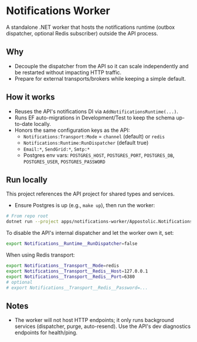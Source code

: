 # Notifications Worker

A standalone .NET worker that hosts the notifications runtime (outbox dispatcher, optional Redis subscriber) outside the API process.

## Why

- Decouple the dispatcher from the API so it can scale independently and be restarted without impacting HTTP traffic.
- Prepare for external transports/brokers while keeping a simple default.

## How it works

- Reuses the API's notifications DI via `AddNotificationsRuntime(...)`.
- Runs EF auto-migrations in Development/Test to keep the schema up-to-date locally.
- Honors the same configuration keys as the API:
  - `Notifications:Transport:Mode` = `channel` (default) or `redis`
  - `Notifications:Runtime:RunDispatcher` (default true)
  - `Email:*`, `SendGrid:*`, `Smtp:*`
  - Postgres env vars: `POSTGRES_HOST`, `POSTGRES_PORT`, `POSTGRES_DB`, `POSTGRES_USER`, `POSTGRES_PASSWORD`

## Run locally

This project references the API project for shared types and services.

- Ensure Postgres is up (e.g., `make up`), then run the worker:

```bash
# From repo root
dotnet run --project apps/notifications-worker/Appostolic.Notifications.Worker.csproj
```

To disable the API's internal dispatcher and let the worker own it, set:

```bash
export Notifications__Runtime__RunDispatcher=false
```

When using Redis transport:

```bash
export Notifications__Transport__Mode=redis
export Notifications__Transport__Redis__Host=127.0.0.1
export Notifications__Transport__Redis__Port=6380
# optional
# export Notifications__Transport__Redis__Password=...
```

## Notes

- The worker will not host HTTP endpoints; it only runs background services (dispatcher, purge, auto-resend). Use the API's dev diagnostics endpoints for health/ping.
